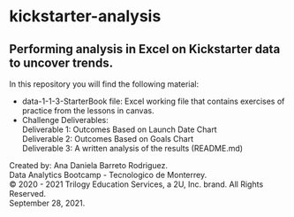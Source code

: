 # kickstarter-analysis
## Performing analysis in Excel on Kickstarter data to uncover trends.


In this repository you will find the following material:
* data-1-1-3-StarterBook file: 
Excel working file that contains exercises of practice from the lessons in canvas.
* Challenge Deliverables:\
Deliverable 1: Outcomes Based on Launch Date Chart\
Deliverable 2: Outcomes Based on Goals Chart\
Deliverable 3: A written analysis of the results (README.md)



Created by: Ana Daniela Barreto Rodriguez.\
Data Analytics Bootcamp - Tecnologico de Monterrey.\
© 2020 - 2021 Trilogy Education Services, a 2U, Inc. brand. All Rights Reserved.\
September 28, 2021.
